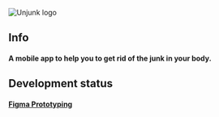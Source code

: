 ![Unjunk logo](https://i.imgur.com/jXMusxY.png)

## Info

#### A mobile app to help you to get rid of the junk in your body.

## Development status
#### [Figma Prototyping](https://www.figma.com/file/OqXu0tMmB5wcQZCZ0jLSqh/Unjunk---Prototype?node-id=0%3A1)